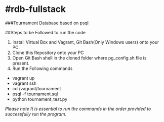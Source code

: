 #rdb-fullstack
=============
###Tournament Database based on psql

##Steps to be Followed to run the code
1. Install Virtual Box and Vagrant, Git Bash(Only Windows users) onto your PC.
2. Clone this Repository onto your PC
3. Open Git Bash shell in the cloned folder where pg_config.sh file is present.
4. Run the Following commands
 * vagrant up
 * vagrant ssh
 * cd /vagrant/tournament
 * psql -f tournament.sql
 * python tournament_test.py

*Please note It is essential to run the commands in the order provided to successfully run the program.*
